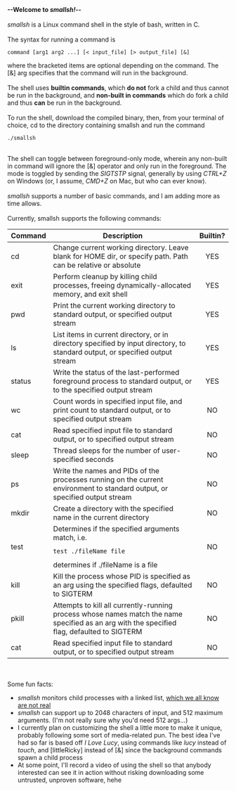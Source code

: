 <head><b>--Welcome to <i>smallsh!</i>--</b></head><br><br>
<i>smallsh</i> is a Linux command shell in the style of bash, written in C.<br><br>
The syntax for running a command is
<br><pre><code>command [arg1 arg2 ...] [&lt; input_file] [&gt; output_file] [&]</code></pre>
where the bracketed items are optional depending on the command. The [&] arg specifies that the command will run in the background.<br><br>
The shell uses <b>builtin commands</b>, which <b>do not</b> fork a child and thus cannot be run in the background, and <b>non-built in commands</b> which do fork a child and thus <b>can</b> be run in the background.<br><br>
To run the shell, download the compiled binary, then, from your terminal of choice, cd to the directory containing smallsh and run the command <pre><code>./smallsh</pre></code><br>
The shell can toggle between foreground-only mode, wherein any non-built in command will ignore the [&] operator and only run in the foreground. The mode is toggled by sending the <i>SIGTSTP</i> signal, generally by using <i>CTRL+Z</i> on Windows (or, I assume, <i>CMD+Z</i> on Mac, but who can ever know).<br><br>
<i>smallsh</i> supports a number of basic commands, and I am adding more as time allows.<br><br>
Currently, smallsh supports the following commands:
<table>
<thead>
<tr>
<th align="center">Command</th>
<th align="center">Description</th>
<th align="center">Builtin?</th>
</thead>
<tbody>
<tr>
<td align="left">cd</td>
<td align="left">Change current working directory. Leave blank for HOME dir, or specify path. Path can be relative or absolute</td>
<td align="center">YES</td>
</tr>
<tr>
<td align="left">exit</td>
<td align="left">Perform cleanup by killing child processes, freeing dynamically-allocated memory, and exit shell</td>
<td align="center">YES</td>
</tr>
<tr>
<td align="left">pwd</td>
<td align="left">Print the current working directory to standard output, or specified output stream</td>
<td align="center">YES</td>
</tr>
<tr>
<td align="left">ls</td>
<td align="left">List items in current directory, or in directory specified by input directory, to standard output, or specified output stream</td>
<td align="center">YES</td>
</tr>
<tr>
<td align="left">status</td>
<td align="left">Write the status of the last-performed foreground process to standard output, or to the specified output stream</td>
<td align="center">YES</td>
</tr>
<tr>
<td align="left">wc</td>
<td align="left">Count words in specified input file, and print count to standard output, or to specified output stream</td>
<td align="center">NO</td>
</tr>
<tr>
<td align="left">cat</td>
<td align="left">Read specified input file to standard output, or to specified output stream</td>
<td align="center">NO</td>
</tr>
<tr>
<td align="left">sleep</td>
<td align="left">Thread sleeps for the number of user-specified seconds</td>
<td align="center">NO</td>
</tr>
<tr>
<td align="left">ps</td>
<td align="left">Write the names and PIDs of the processes running on the current environment to standard output, or specified output stream</td>
<td align="center">NO</td>
</tr>
<tr>
<td align="left">mkdir</td>
<td align="left">Create a directory with the specified name in the current directory</td>
<td align="center">NO</td>
</tr>
<tr>
<td align="left">test</td>
<td align="left">Determines if the specified arguments match, i.e. <pre><code>test ./fileName file</code></pre> determines if ./fileName is a file</td>
<td align="center">NO</td>
</tr>
<tr>
<td align="left">kill</td>
<td align="left">Kill the process whose PID is specified as an arg using the specified flags, defaulted to SIGTERM</td>
<td align="center">NO</td>
</tr>
<tr>
<td align="left">pkill</td>
<td align="left">Attempts to kill all currently-running process whose names match the name specified as an arg with the specified flag, defaulted to SIGTERM</td>
<td align="center">NO</td>
</tr>
<tr>
<td align="left">cat</td>
<td align="left">Read specified input file to standard output, or to specified output stream</td>
<td align="center">NO</td>
</tr>
</tbody>
</table><br><br>
Some fun facts:<br>
<ul>
<li><i>smallsh</i> monitors child processes with a linked list, <a href="https://youtu.be/-TMdron2JhY?si=aSIc3S467XUK1sJw" target="_blank">which we all know are not real</a></li>
<li><i>smallsh</i> can support up to 2048 characters of input, and 512 maximum arguments. (I'm not really sure why you'd need 512 args...)</li>
<li>I currently plan on customizing the shell a little more to make it unique, probably following some sort of media-related pun. The best idea I've had so far is based off <i>I Love Lucy</i>, using commands like <i>lucy</i> instead of <i>touch</i>, and [littleRicky] instead of [&] since the background commands spawn a child process</li>
<li>At some point, I'll record a video of using the shell so that anybody interested can see it in action without risking downloading some untrusted, unproven software, hehe</li>
</ul>